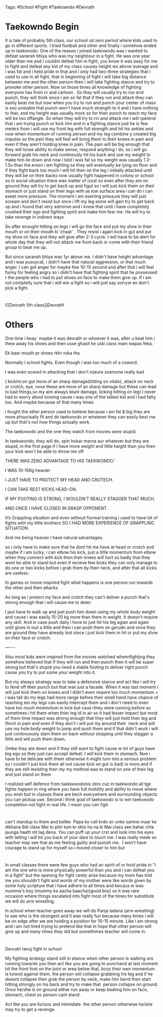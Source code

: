 Tags: #School #Fight #Taekowndo #Devrath 

# Taekowndo Begin
It is tale of probably 5th class, our school sd zero period where kids used to go in different sports. I tried football and other and finally i somehow ended up in taekonodo. One of the reason i joined taekowodo was i wanted to defeat saransh bhiya who was my neighbour in a fight. He was one year older than me and i couldnt defeat him in fight, you know it was easy for me to fight and defeat any kid of my class causey height ws above average and i was fat and i held pride in that and i only had two-three strategies that i used to use in all fight. that in beginning of fight i will take big distance between me and the other person then i will take fighting stance and try to provoke other person. Now on those times all knowledge of fighting everyone has from tv and cartoon . So they will usually try to run and punch, they will think since i am so fat that if they run and attack they can easily beat me but now when you try to run and punch your center of mass is sso unstable that punch won't have much strength to it and i have nothing to fear, and my height was usually more so for their punch to reach my face will be too offangle. So when they will try to rin and attack me i will rpetend that i am trying punch or kick him and in a fighting stance just he is few meters from i will use my front leg with full strength and hit his ankles and now when momentum of running person and my leg combine y created big impulse so the pain they will feel will bring them to their knees in pain and even if they aren't holding knee in pain. The pain will be big enough that they will loose ability to make sense, respond anything i do, so i will go forward grab his neck and continously hit his back and use my weight to make him lie down and now i told i was fat so my weight was usually 1.3-1.5x than the erson i am fighting so they will eventually be lying on floor and if they fight back too much i will hit then on the leg i initially attacked until they will be on their backs now usually fight happened in colony or school so in social situation there was matter of izzat so even after they are on ground they will try to get back up and figut so i will just kick them on their stomach or just stand on their legs with as low surface area i can do i can exeet more pressure. The moment i am exerting pressure they will just scream and don't resist but once i lift my leg some will gain try to get back up and i found that very admirive and i knew that until i have completely crushed their ego and fighting spirit and make him fear me. He will try to take revenge in indirect ways .

So after enought hitting on legs i will go the face and put my shoe in thier mouth or on their mouth ki 'chaat' . They resist i again kick in gut and put my shoe on face and they will give after 2-3 cycle. I will have to be alert for whole day that they will not attack me from back or come with their friend group to beat me up.

But since saransh bhiya was 1yr above me. I didn't have height advantage and i was pussycat, i didn't have that natural aggression, or that much anger. I can get anger for maybe few 10-15 second and after that i will feel funny for feeling angry so i didn't have that fighting spirit that he possessed r the people who i had to put shoes on face to make them give up. If i am not completly sure that i will win a fight so i will just say sorryw en don't pick a fight. 



# 
![[Devrath 5th class]]DevratH

# Others
One time i beay  maybe it was devrath or whoever it was, after u beat him i thew away his shoes and then usse ghasit ke uski class main wapas feka.

Ek baar mouth pr shoes rkhr roka tha.

Normally i school fights. Even though i was too much of a coward.

I was even scared in attacking that i don't injeure soemone really bad

( kickint.on gut more.of an sharp damage(hitting on vitals), attack on neck or crotch, eye, nose these are more of an sharp damage but these can lead to bad things,so my aim always blunt damage, licking hitting on leg) I never had to worry about loosing cause i was one of the tallest kid and i had fatty too. And maybe because of that many times 

i fought the other person used to believe because i am fat & big they are more phsycisally fit and do taekonodo or whatever they can easily best me up but that's not how things actually work. 

The taekowodo and the one they watch from movies were stupid.

In taekoeondo, they will do, spin hokar marna aur whatever but they are stupid, in the first page if i have more weight and little height than you then your kick won't be able to throw me off 

THERE WAS ZERO ADVANTAGE TO HIS TAEKWONDO.’

I WAS 10-15Kg heavier 

I JUST HAVE TO PROTECT MY HEAD AND CROTECH.

I CAN TAKE REST KICKS HEAD-ON.

IF MY FOOTING IS STRONG, I WOULDN’T REALLY STAGGER THAT MUCH.

AND ONCE I HAVE CLOSED IN GRASP OPPONENT.

It’s Grappling situation and even without fiormal training i used to have lot of fights with my little brothers SO I HAD MORE EXPERIENCE OF GRAPPLING SITUATION.

And me being heavier I have natural advantages.

so i only have to make sure that he dont hit me have at head or crotch and maybe if i am lucky, i can elbow his kick, just a little momentum from elbow when they connect with kick then their knees will hurt so badly that they wont be able to stand but even if recieve few kicks they can only manage to do one or two kicks before i grab them by their neck, and after that all kicks are useless.

In games or movie inspired fight what happens is one person run towards the other and then attacks

As long as i protect my face and crotch they can't deliver a punch that's strong enough that i will cause me to deter.

I jaut have to walk up and just push him down using my whole body weight and cause i was easily 15-20 kg more than them in weight. It doesn't require any skill. And in case push daily i hsve to just hit his leg agian and again until gives in isut a little and then i can push them on gorudn and once they are ground they have already lost since i just kick them in hit or put my shoe on their face or crotch.

—---

Also most kids were inspired from the movies watched whennfightjng they somehow believed that if they will run and then punch then it will be super strong but that's stupid you need a stable footing to deliver right punch cause you try to put some your weight into it.

But my always strategy was to take a defensive stance and act like i will try to fend off their punch but that was just a facade. When it was last moment i will just kick them on knees and I didn't even require too much momentum + i was tall do my legs had more range before their small hand have chance of reaching em my legs can easily intercept them and i don't need to even have too much moemntum in kick but caus rthey were running before so sometimes i hit them when thier leg id in air so it had lesser impact but most of them time impact was strong enough that they will just hold their leg and flinch in pain and even if they don't i will put my around their  neck and will use my hole body weight to jump and push them and if that didn't work i will just continuously slam them on back without stopping until they stagger a little and will push them down.

Ombe they are down and if they still want to fight cause w lot of guys have big ego so they just can accept defeat. I will kick them in stomach. Noe i have to be delicate with them otherwise it might turn into a serious problem so i couldn't just kick them all out cause kick on gut is bad) is more.and if they are still resisting then my my method was to stand on one of their leg and just stand on them 

I realized self defence from taekoeondonis zero cuz in taekwondo all tge fights happen in ring where you have full mobility and ability to move where you wish but in classes there are bech everywhere and surrounding objects you can pickup use. Second i think goal of taekowodo is to win taekoeodo completion not fight in real life. I mean you can figh

# 
can't standup to them and belike 
Papa ko call krdo sir unke samne maar ke dikhana
Bdi class Mai to phir tum kr skto ha na ki Mai class see bahar chla jaunga haath mt lag dena.
You can puff up your crst and look into his eyes with telling i will hit you back of your dare to touch me.
I was really meek so teacher may see that as me feeling guilty and punish me. 
I won't have courage to stand up for myself so
i moved closer to him but 
# 
In small classes there were few guys who had an spirit of or hold pride in "i am the one who is more physically powerful than you and i can defeat you in a fight" but the opening for fight rarely arise because my mom has told me you shouldn't fight and words of my mother were like words given by some holy scripture that i have adhere to all times and becaus ei was mumma's boy (mummy ka aacha baacha)(good boy) so it was rare occasion where things escalated into fight most of the times for substitute we will do arm wrestling.

In school when teacher goes away we will do Panja ladana (arm wrestling) to see who is the strongest and it was really fun because many times i will be on edge after we are holding a position for 10-15 minute. Like i am strong and i am not tired trying to pretend like that in hope that other person will give up and many times they did but somethimes teacher will come in.

# 
Devrath tanuj fight in school

My fighting strategy stand still in stance when other person is walking oro running towards you then act like you are going to punchand at last moment hit the front foot on the joint or area below that, bcoz their own momentum is turend against them, the person will collapse grabbiing his leg and if he doesnt collapse then grab the person by neck, make him bend then start hitting strongly on his back and try to make that  person collapse on ground. Once he/she is on ground either run away or keep beating him on face, stomach, chest so person cant stand.

Act like you are furious and intimidate  the other person otherwise he/she may try to get a revenge.

